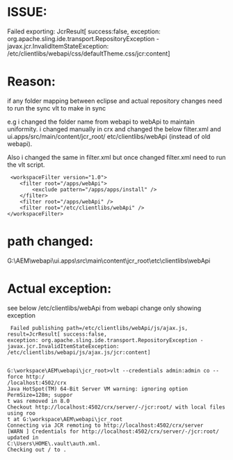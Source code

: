 
ISSUE:
======
Failed exporting: JcrResult[ success:false, exception: org.apache.sling.ide.transport.RepositoryException - 
 javax.jcr.InvalidItemStateException: /etc/clientlibs/webapi/css/defaultTheme.css/jcr:content]

Reason:
======
if any folder mapping between eclipse and actual repository changes need to run the sync vlt to make in sync

e.g
i changed the folder name from webapi to webApi to maintain uniformity. i changed manually in crx
and changed the below filter.xml and ui.apps/src/main/content/jcr_root/ etc/clientlibs/webApi (instead of old webapi).

Also i changed the same in filter.xml but once changed filter.xml need to run the vlt script.

     <workspaceFilter version="1.0">
        <filter root="/apps/webApi">
            <exclude pattern="/apps/apps/install" />
        </filter>
        <filter root="/apps/webApi" />
        <filter root="/etc/clientlibs/webApi" />
    </workspaceFilter>

path changed:
=============
G:\AEM\webapi\ui.apps\src\main\content\jcr_root\etc\clientlibs\webApi

Actual exception:
=================
see below  /etc/clientlibs/webApi from webapi change only showing exception
  
     Failed publishing path=/etc/clientlibs/webApi/js/ajax.js, result=JcrResult[ success:false, 
    exception: org.apache.sling.ide.transport.RepositoryException - javax.jcr.InvalidItemStateException:
    /etc/clientlibs/webapi/js/ajax.js/jcr:content]


    G:\workspace\AEM\webapi\jcr_root>vlt --credentials admin:admin co --force http:/
    /localhost:4502/crx
    Java HotSpot(TM) 64-Bit Server VM warning: ignoring option PermSize=128m; suppor
    t was removed in 8.0
    Checkout http://localhost:4502/crx/server/-/jcr:root/ with local files using roo
    t at G:\workspace\AEM\webapi\jcr_root
    Connecting via JCR remoting to http://localhost:4502/crx/server
    [WARN ] Credentials for http://localhost:4502/crx/server/-/jcr:root/ updated in
    C:\Users\HOME\.vault\auth.xml.
    Checking out / to .
